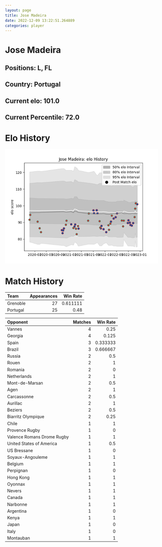 ```yaml
---  
layout: page  
title: Jose Madeira  
date: 2022-12-09 13:22:51.264889  
categories: player  
---
```

# Jose Madeira

## Positions: L, FL

## Country: Portugal

## Current elo: 101.0

## Current Percentile: 72.0

# Elo History


![elo history](history_JoseMadeira.png)
# Match History


| Team     |   Appearances |   Win Rate |
|:---------|--------------:|-----------:|
| Grenoble |            27 |   0.611111 |
| Portugal |            25 |   0.48     |

| Opponent                   |   Matches |   Win Rate |
|:---------------------------|----------:|-----------:|
| Vannes                     |         4 |   0.25     |
| Georgia                    |         4 |   0.125    |
| Spain                      |         3 |   0.333333 |
| Brazil                     |         3 |   0.666667 |
| Russia                     |         2 |   0.5      |
| Rouen                      |         2 |   1        |
| Romania                    |         2 |   0        |
| Netherlands                |         2 |   1        |
| Mont-de-Marsan             |         2 |   0.5      |
| Agen                       |         2 |   1        |
| Carcassonne                |         2 |   0.5      |
| Aurillac                   |         2 |   1        |
| Beziers                    |         2 |   0.5      |
| Biarritz Olympique         |         2 |   0.25     |
| Chile                      |         1 |   1        |
| Provence Rugby             |         1 |   0        |
| Valence Romans Drome Rugby |         1 |   1        |
| United States of America   |         1 |   0.5      |
| US Bressane                |         1 |   0        |
| Soyaux-Angouleme           |         1 |   1        |
| Belgium                    |         1 |   1        |
| Perpignan                  |         1 |   0        |
| Hong Kong                  |         1 |   1        |
| Oyonnax                    |         1 |   1        |
| Nevers                     |         1 |   1        |
| Canada                     |         1 |   1        |
| Narbonne                   |         1 |   1        |
| Argentina                  |         1 |   0        |
| Kenya                      |         1 |   1        |
| Japan                      |         1 |   0        |
| Italy                      |         1 |   0        |
| Montauban                  |         1 |   1        |